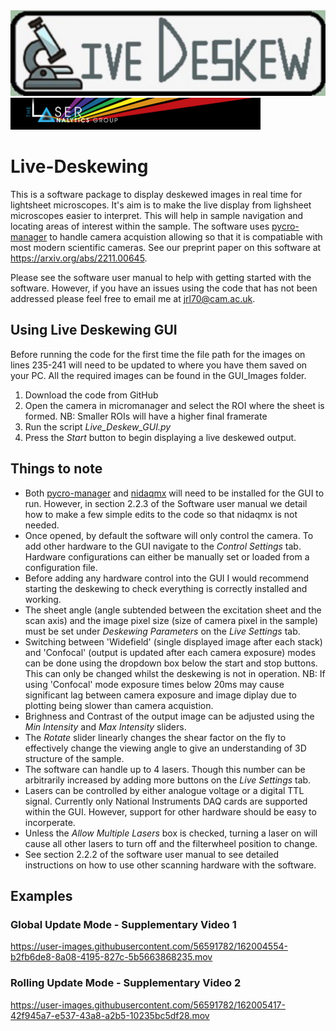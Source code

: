 <img src="GUI_Images/LiveDeskewLogo.jpg" width="600">
<img src="GUI_Images/LAG_Logo.png" width="400">


# Live-Deskewing
This is a software package to display deskewed images in real time for lightsheet microscopes. It's aim is to make the live display from lighsheet microscopes easier to interpret. This will help in sample navigation and locating areas of interest within the sample. The software uses [pycro-manager](https://github.com/micro-manager/pycro-manager) to handle camera acquistion allowing so that it is compatiable with most modern scientific cameras. See our preprint paper on this software at https://arxiv.org/abs/2211.00645.

Please see the software user manual to help with getting started with the software. However, if you have an issues using the code that has not been addressed please feel free to email me at jrl70@cam.ac.uk. 

## Using Live Deskewing GUI
Before running the code for the first time the file path for the images on lines 235-241 will need to be updated to where you have them saved on your PC. All the required images can be found in the GUI_Images folder.

1) Download the code from GitHub
2) Open the camera in micromanager and select the ROI where the sheet is formed. NB: Smaller ROIs will have a higher final framerate
3) Run the script *Live_Deskew_GUI.py*
4) Press the *Start* button to begin displaying a live deskewed output.

## Things to note
- Both [pycro-manager](https://github.com/micro-manager/pycro-manager) and [nidaqmx](https://github.com/ni/nidaqmx-python) will need to be installed for the GUI to run. However, in section 2.2.3 of the Software user manual we detail how to make a few simple edits to the code so that nidaqmx is not needed. 
- Once opened, by default the software will only control the camera. To add other hardware to the GUI navigate to the *Control Settings* tab. Hardware configurations can either be manually set or loaded from a configuration file. 
- Before adding any hardware control into the GUI I would recommend starting the deskewing to check everything is correctly installed and working.  
- The sheet angle (angle subtended between the excitation sheet and the scan axis) and the image pixel size (size of camera pixel in the sample) must be set under *Deskewing Parameters* on the *Live Settings* tab. 
- Switching between 'Widefield' (single displayed image after each stack) and 'Confocal' (output is updated after each camera exposure) modes can be done using the dropdown box below the start and stop buttons. This can only be changed whilst the deskewing is not in operation. NB: If using 'Confocal' mode exposure times below 20ms may cause significant lag between camera exposure and image diplay due to plotting being slower than camera acquistion. 
- Brighness and Contrast of the output image can be adjusted using the *Min Intensity* and *Max Intensity* sliders. 
- The *Rotate* slider linearly changes the shear factor on the fly to effectively change the viewing angle to give an understanding of 3D structure of the sample. 
- The software can handle up to 4 lasers. Though this number can be arbitrarily increased by adding more buttons on the *Live Settings* tab. 
- Lasers can be controlled by either analogue voltage or a digital TTL signal. Currently only National Instruments DAQ cards are supported within the GUI. However, support for other hardware should be easy to incorperate. 
- Unless the *Allow Multiple Lasers* box is checked, turning a laser on will cause all other lasers to turn off and the filterwheel position to change. 
- See section 2.2.2 of the software user manual to see detailed instructions on how to use other scanning hardware with the software. 

## Examples

### Global Update Mode - Supplementary Video 1

https://user-images.githubusercontent.com/56591782/162004554-b2fb6de8-8a08-4195-827c-5b5663868235.mov

### Rolling Update Mode - Supplementary Video 2

https://user-images.githubusercontent.com/56591782/162005417-42f945a7-e537-43a8-a2b5-10235bc5df28.mov

